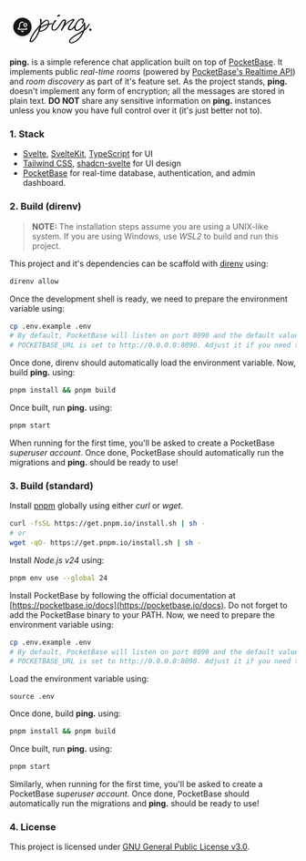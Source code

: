 <img src="static/logo.png" alt="ping." width="150">

**ping.** is a simple reference chat application built on top of
[PocketBase](https://pocketbase.io). It implements public _real-time rooms_
(powered by
[PocketBase's Realtime API](https://pocketbase.io/docs/api-realtime)) and _room
discovery_ as part of it's feature set. As the project stands, **ping.** doesn't
implement any form of encryption; all the messages are stored in plain text.
**DO NOT** share any sensitive information on **ping.** instances unless you
know you have full control over it (it's just better not to).

### 1. Stack

- [Svelte](https://svelte.dev/docs/svelte/overview),
  [SvelteKit](https://svelte.dev/docs/kit/introduction),
  [TypeScript](https://www.typescriptlang.org) for UI
- [Tailwind CSS](https://tailwindcss.com),
  [shadcn-svelte](https://shadcn-svelte.com) for UI design
- [PocketBase](https://pocketbase.io) for real-time database, authentication,
  and admin dashboard.

### 2. Build (direnv)

> **NOTE:** The installation steps assume you are using a UNIX-like system. If
> you are using Windows, use _WSL2_ to build and run this project.

This project and it's dependencies can be scaffold with
[direnv](https://direnv.net) using:

```sh
direnv allow
```

Once the development shell is ready, we need to prepare the environment variable
using:

```sh
cp .env.example .env
# By default, PocketBase will listen on port 8090 and the default value of
# POCKETBASE_URL is set to http://0.0.0.0:8090. Adjust it if you need to.
```

Once done, direnv should automatically load the environment variable. Now, build
**ping.** using:

```sh
pnpm install && pnpm build
```

Once built, run **ping.** using:

```sh
pnpm start
```

When running for the first time, you'll be asked to create a PocketBase
_superuser account_. Once done, PocketBase should automatically run the
migrations and **ping.** should be ready to use!

### 3. Build (standard)

Install [pnpm](https://pnpm.io) globally using either _curl_ or _wget_.

```sh
curl -fsSL https://get.pnpm.io/install.sh | sh -
# or
wget -qO- https://get.pnpm.io/install.sh | sh -
```

Install _Node.js v24_ using:

```sh
pnpm env use --global 24
```

Install PocketBase by following the official documentation at
[https://pocketbase.io/docs](https://pocketbase.io/docs). Do not forget to add
the PocketBase binary to your PATH. Now, we need to prepare the environment
variable using:

```sh
cp .env.example .env
# By default, PocketBase will listen on port 8090 and the default value of
# POCKETBASE_URL is set to http://0.0.0.0:8090. Adjust it if you need to.
```

Load the environment variable using:

```
source .env
```

Once done, build **ping.** using:

```sh
pnpm install && pnpm build
```

Once built, run **ping.** using:

```sh
pnpm start
```

Similarly, when running for the first time, you'll be asked to create a
PocketBase _superuser account_. Once done, PocketBase should automatically run
the migrations and **ping.** should be ready to use!

### 4. License

This project is licensed under [GNU General Public License v3.0](/LICENSE).
